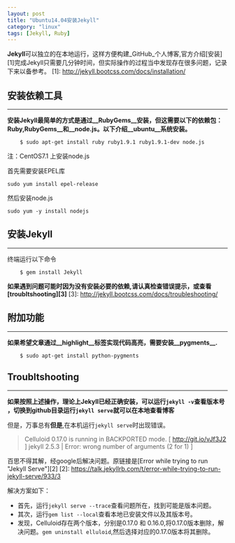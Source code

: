 ```yaml
---
layout: post
title: "Ubuntu14.04安装Jekyll"
category: "linux"
tags: [Jekyll, Ruby]
---
```


**Jekyll**可以独立的在本地运行，这样方便构建_GitHub_个人博客,官方介绍[安装][1]完成Jekyll只需要几分钟时间，但实际操作的过程当中发现存在很多问题，记录下来以备参考。
[1]: http://jekyll.bootcss.com/docs/installation/


## 安装依赖工具

---

**安装Jekyll最简单的方式是通过__RubyGems__安装，但这需要以下的依赖包：__Ruby__,__RubyGems__和__node.js__。以下介绍__ubuntu__系统安装。**

```
	$ sudo apt-get install ruby ruby1.9.1 ruby1.9.1-dev node.js
```

注：CentOS7.1 上安装node.js

首先需要安装EPEL库

	sudo yum install epel-release

然后安装node.js

	sudo yum -y install nodejs


## 安装Jekyll

---
终端运行以下命令

```
	$ gem install Jekyll
```

**如果遇到问题可能时因为没有安装必要的依赖,请认真检查错误提示，或查看[troubltshooting][3]**
[3]: http://jekyll.bootcss.com/docs/troubleshooting/

<!-- more -->

## 附加功能

---

**如果希望文章通过__highlight__标签实现代码高亮，需要安装__pygments__.**

```
	$ sudo apt-get install python-pygments
```


## Troubltshooting

---
**如果按照上述操作，理论上Jekyll已经正确安装，可以运行`jekyll -v`查看版本号
，切换到github目录运行`jekyll serve`就可以在本地查看博客**

但是，万事总有**但是**,在本机运行`jekyll serve`时出现错误。

> Celluloid 0.17.0 is running in BACKPORTED mode. [ http://git.io/vJf3J2 ]
> jekyll 2.5.3 | Error: wrong number of arguments (2 for 1) ]

百思不得其解，经google后解决问题。原链接是[Error while trying to run "Jekyll Serve"][2]
[2]: https://talk.jekyllrb.com/t/error-while-trying-to-run-jekyll-serve/933/3

解决方案如下：

- 首先，运行`jekyll serve --trace`查看问题所在，找到可能是版本问题。
- 其次，运行`gem list --local`查看本地已安装文件以及其版本号。
- 发现，Celluloid存在两个版本，分别是0.17.0 和 0.16.0,将0.17.0版本删除，解决问题。`gem uninstall elluloid`,然后选择对应的0.17.0版本将其删除。


